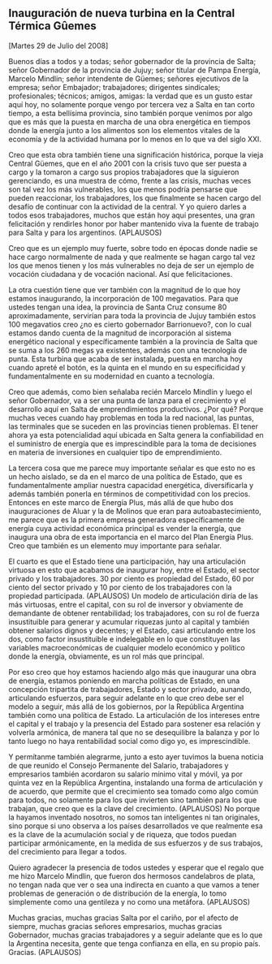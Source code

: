 Inauguración de nueva turbina en la Central Térmica Gûemes
----------------------------------------------------------

[Martes 29 de Julio del 2008]

Buenos días a todos y a todas; señor gobernador de la provincia de
Salta; señor Gobernador de la provincia de Jujuy; señor titular de Pampa
Energía, Marcelo Mindlin; señor intendente de Güemes; señores ejecutivos
de la empresa; señor Embajador; trabajadores; dirigentes sindicales;
profesionales; técnicos; amigos, amigas: la verdad que es un gusto estar
aquí hoy, no solamente porque vengo por tercera vez a Salta en tan corto
tiempo, a esta bellísima provincia, sino también porque venimos por algo
que es más que la puesta en marcha de una obra energética en tiempos
donde la energía junto a los alimentos son los elementos vitales de la
economía y de la actividad humana por lo menos en lo que va del siglo
XXI.

Creo que esta obra también tiene una significación histórica, porque la
vieja Central Güemes, que en el año 2001 con la crisis tuvo que ser
puesta a cargo y la tomaron a cargo sus propios trabajadores que la
siguieron gerenciando, es una muestra de cómo, frente a las crisis,
muchas veces son tal vez los más vulnerables, los que menos podría
pensarse que pueden reaccionar, los trabajadores, los que finalmente se
hacen cargo del desafío de continuar con la actividad de la central. Y
yo quiero darles a todos esos trabajadores, muchos que están hoy aquí
presentes, una gran felicitación y rendirles honor por haber mantenido
viva la fuente de trabajo para Salta y para los argentinos. (APLAUSOS)

Creo que es un ejemplo muy fuerte, sobre todo en épocas donde nadie se
hace cargo normalmente de nada y que realmente se hagan cargo tal vez
los que menos tienen y los más vulnerables no deja de ser un ejemplo de
vocación ciudadana y de vocación nacional. Así que felicitaciones.

La otra cuestión tiene que ver también con la magnitud de lo que hoy
estamos inaugurando, la incorporación de 100 megavatios. Para que
ustedes tengan una idea, la provincia de Santa Cruz consume 80
aproximadamente, servirían para toda la provincia de Jujuy también estos
100 megavatios creo ¿no es cierto gobernador Barrionuevo?, con lo cual
estamos dando cuenta de la magnitud de incorporación al sistema
energético nacional y específicamente también a la provincia de Salta
que se suma a los 260 megas ya existentes, además con una tecnología de
punta. Esta turbina que acaba de ser instalada, puesta en marcha hoy
cuando apreté el botón, es la quinta en el mundo en su especificidad y
fundamentalmente en su modernidad en cuanto a tecnología.

Creo que además, como bien señalaba recién Marcelo Mindlin y luego el
señor Gobernador, va a ser una punta de lanza para el crecimiento y el
desarrollo aquí en Salta de emprendimientos productivos. ¿Por qué?
Porque muchas veces cuando hay problemas en toda la red nacional, las
puntas, las terminales que se suceden en las provincias tienen
problemas. El tener ahora ya esta potencialidad aquí ubicada en Salta
genera la confiabilidad en el suministro de energía que es
imprescindible para la toma de decisiones en materia de inversiones en
cualquier tipo de emprendimiento.

La tercera cosa que me parece muy importante señalar es que esto no es
un hecho aislado, se da en el marco de una política de Estado, que es
fundamentalmente ampliar nuestra capacidad energética, diversificarla y
además también ponerla en términos de competitividad con los precios.
Entonces en este marco de Energía Plus, más allá de que hubo dos
inauguraciones de Aluar y la de Molinos que eran para
autoabastecimiento, me parece que es la primera empresa generadora
específicamente de energía cuya actividad económica principal es vender
la energía, que inaugura una obra de esta importancia en el marco del
Plan Energía Plus. Creo que también es un elemento muy importante para
señalar.

El cuarto es que el Estado tiene una participación, hay una articulación
virtuosa en esto que acabamos de inaugurar hoy, entre el Estado, el
sector privado y los trabajadores. 30 por ciento es propiedad del
Estado, 60 por ciento del sector privado y 10 por ciento de los
trabajadores con la propiedad participada. (APLAUSOS) Un modelo de
articulación diría de las más virtuosas, entre el capital, con su rol de
inversor y obviamente de demandante de obtener rentabilidad; los
trabajadores, con su rol de fuerza insustituible para generar y acumular
riquezas junto al capital y también obtener salarios dignos y decentes;
y el Estado, casi articulando entre los dos, como factor insustituible e
indelegable en lo que constituyen las variables macroeconómicas de
cualquier modelo económico y político donde la energía, obviamente, es
un rol más que principal.

Por eso creo que hoy estamos haciendo algo más que inaugurar una obra de
energía, estamos poniendo en marcha políticas de Estado, en una
concepción tripartita de trabajadores, Estado y sector privado, aunando,
articulando esfuerzos, para seguir adelante en lo que creo debe ser el
modelo a seguir, más allá de los gobiernos, por la República Argentina
también como una política de Estado. La articulación de los intereses
entre el capital y el trabajo y la presencia del Estado para sostener
esa relación y volverla armónica, de manera tal que no se desequilibre
la balanza y por lo tanto luego no haya rentabilidad social como digo
yo, es imprescindible.

Y permítanme también alegrarme, junto a esto ayer tuvimos la buena
noticia de que reunido el Consejo Permanente del Salario, trabajadores y
empresarios también acordaron su salario mínimo vital y móvil, ya por
quinta vez en la República Argentina, instalando una forma de
articulación y de acuerdo, que permite que el crecimiento sea tomado
como algo común para todos, no solamente para los que invierten sino
también para los que trabajan, que creo que es la clave del crecimiento.
(APLAUSOS) No porque la hayamos inventado nosotros, no somos tan
inteligentes ni tan originales, sino porque si uno observa a los países
desarrollados ve que realmente esa es la clave de la acumulación social
y de riqueza, que todos puedan participar armónicamente, en la medida de
sus esfuerzos y de sus trabajos, del crecimiento para llegar a todos.

Quiero agradecer la presencia de todos ustedes y esperar que el regalo
que me hizo Marcelo Mindlin, que fueron dos hermosos candelabros de
plata, no tengan nada que ver o sea una indirecta en cuanto a que vamos
a tener problemas de generación o de distribución de la energía, lo tomo
simplemente como una gentileza y no como una metáfora. (APLAUSOS)

Muchas gracias, muchas gracias Salta por el cariño, por el afecto de
siempre, muchas gracias señores empresarios, muchas gracias Gobernador,
muchas gracias trabajadores y a seguir adelante que es lo que la
Argentina necesita, gente que tenga confianza en ella, en su propio
país. Gracias. (APLAUSOS)
